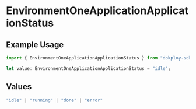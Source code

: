 # EnvironmentOneApplicationApplicationStatus

## Example Usage

```typescript
import { EnvironmentOneApplicationApplicationStatus } from "dokploy-sdk/models/operations";

let value: EnvironmentOneApplicationApplicationStatus = "idle";
```

## Values

```typescript
"idle" | "running" | "done" | "error"
```
